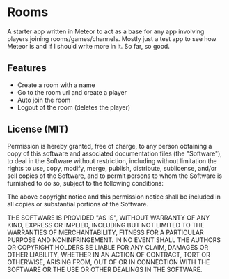 # Rooms

A starter app written in Meteor to act as a base for any app involving players joining rooms/games/channels.
Mostly just a test app to see how Meteor is and if I should write more in it. So far, so good. 

## Features

* Create a room with a name
* Go to the room url and create a player
* Auto join the room
* Logout of the room (deletes the player)

## License (MIT)

Permission is hereby granted, free of charge, to any person obtaining a copy of this software 
and associated documentation files (the "Software"), to deal in the Software without restriction, 
including without limitation the rights to use, copy, modify, merge, publish, distribute, sublicense,
and/or sell copies of the Software, and to permit persons to whom the Software is furnished to do so,
subject to the following conditions:

The above copyright notice and this permission notice shall be included in all copies or substantial 
portions of the Software.

THE SOFTWARE IS PROVIDED "AS IS", WITHOUT WARRANTY OF ANY KIND, EXPRESS OR IMPLIED, INCLUDING BUT NOT
LIMITED TO THE WARRANTIES OF MERCHANTABILITY, FITNESS FOR A PARTICULAR PURPOSE AND NONINFRINGEMENT. IN 
NO EVENT SHALL THE AUTHORS OR COPYRIGHT HOLDERS BE LIABLE FOR ANY CLAIM, DAMAGES OR OTHER LIABILITY, 
WHETHER IN AN ACTION OF CONTRACT, TORT OR OTHERWISE, ARISING FROM, OUT OF OR IN CONNECTION WITH THE 
SOFTWARE OR THE USE OR OTHER DEALINGS IN THE SOFTWARE.

